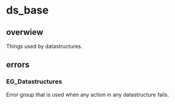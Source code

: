 # ds_base

## overwiew
Things used by datastructures.

## errors
### **EG_Datastructures**
Error group that is used when any action in any datastructure fails.
